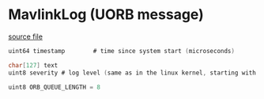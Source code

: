# MavlinkLog (UORB message)



[source file](https://github.com/PX4/PX4-Autopilot/blob/release/1.15/msg/MavlinkLog.msg)

```c
uint64 timestamp        # time since system start (microseconds)

char[127] text
uint8 severity # log level (same as in the linux kernel, starting with 0)

uint8 ORB_QUEUE_LENGTH = 8

```
